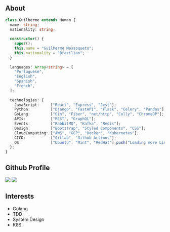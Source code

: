 ## About 

```typescript
class Guilherme extends Human {
  name: string;
  nationality: string;
  
  constructor() {
    super();
    this.name = "Guilherme Massoqueto";
    this.nationality = "Brazilian";
  }
  
  languages: Array<string> = [
    "Portuguese",
    "English",
    "Spanish",
    "French",
  ];
  
  technologies: {
    JavaScript:     ["React", "Express", "Jest"];
    Python:         ["Django", "FastAPI", "Flask", "Celery", "Pandas"];
    GoLang:         ["Gin", "Fiber", "net/http", "Colly", "ChromeDP"];
    APIs:           ["REST", "GraphQL"];
    Events:         ["RabbitMQ", "Kafka", "Redis"];
    Design:         ["Bootstrap", "Styled Components", "CSS"];
    CloudComputing: ["AWS", "GCP", "Docker", "Kubernetes"];
    CICD:           ["Gitlab", "Github Actions"];
    OS:             ["Ubuntu", "Mint", "RedHat"].push("Loading more Linux distros...")
  };
}
```


## Github Profile

<p float="left">
  <img src="https://github-readme-stats.vercel.app/api?username=guimassoqueto&count_private=true&show_icons=true&theme=github_dark" />
  <img src="https://github-readme-stats.vercel.app/api/top-langs/?username=guimassoqueto&theme=github_dark&layout=compact" />
</p>

## Interests
* Golang
* TDD
* System Design
* K8S
